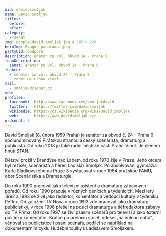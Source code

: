 ```yaml
---
uid: david.smoljak
name: David Smoljak
titles:
  before: 
  after:
category: 
  - senat
img: people/david-smoljak.jpg # 165 x 220
heroImg: Prague_panorama.jpeg
partyUid: podpora
description: enátor za vol. obvod 24 - Praha 9
teamDescription:
  senat: enátor za vol. obvod 24 - Praha 9
funkce:
  - senátor za vol. obvod 24 - Praha 9
  - radní MČ Praha–Vinoř
mail:
  - smoljakd@senat.cz
mob: 
profiles:             
  facebook:  http://www.facebook.com/smoljakdavid 
  twitter:   https://twitter.com/davidsmoljak
  wikipedia: https://cs.wikipedia.org/wiki/David_Smoljak
  web:       https://www.davidsmoljak.cz/
ordsenat: 5
---
```


David Smoljak (8. února 1959 Praha) je senátor za obvod č. 24 – Praha 9  spolunominovaný Pirátskou stranou a český scenárista, dramaturg a publicista. Od roku 2018 je také radní městské části Praha-Vinoř. Je členem hnutí STAN.

Dětství prožil v Brandýse nad Labem, od roku 1970 žije v Praze. Jeho otcem byl režisér, scenárista a herec Ladislav Smoljak. Po absolvování gymnázia Karla Sladkovského na Praze 3 vystudoval v roce 1984 pražskou FAMU, obor Scenáristika a Dramaturgie.

Do roku 1990 pracoval jako televizní asistent a dramaturg zábavných pořadů. Od roku 1990 pracuje v různých denících a týdenících. Mezi lety 1992 a 1993 se živil jako redaktor, komentátor a vedoucí kultury v týdeníku Reflex. Od založení TV Nova v roce 1993 zde pracoval jako dramaturg publicistiky, v roce 1996 přešel na pozici dramaturga a šéfredaktora zábavy do TV Prima. Od roku 1997 se živí psaním scénářů pro televizi a jako externí politický komentátor. Krátce po přelomu století odešel „na volnou nohu“, věnoval se publicistice i psaní scénářů, podílel se například na dokumentárním cyklu Hudební toulky s Ladislavem Smoljakem.
